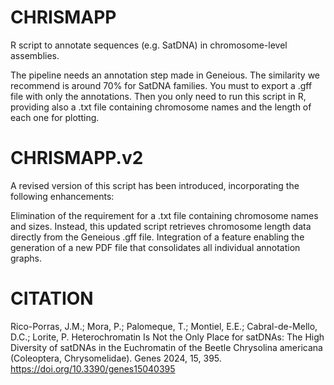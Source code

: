 # CHRISMAPP
R script to annotate sequences (e.g. SatDNA) in chromosome-level assemblies.


The pipeline needs an annotation step made in Geneious. The similarity we recommend is around 70% for SatDNA families. You must to export a .gff file with only the annotations.
Then you only need to run this script in R, providing also a .txt file containing chromosome names and the length of each one for plotting.


# CHRISMAPP.v2

A revised version of this script has been introduced, incorporating the following enhancements:

  Elimination of the requirement for a .txt file containing chromosome names and sizes. Instead, this updated script retrieves chromosome length data directly from the Geneious .gff file.
  Integration of a feature enabling the generation of a new PDF file that consolidates all individual annotation graphs.


# CITATION
Rico-Porras, J.M.; Mora, P.; Palomeque, T.; Montiel, E.E.; Cabral-de-Mello, D.C.; Lorite, P. Heterochromatin Is Not the Only Place for satDNAs: The High Diversity of satDNAs in the Euchromatin of the Beetle Chrysolina americana (Coleoptera, Chrysomelidae). Genes 2024, 15, 395. https://doi.org/10.3390/genes15040395
